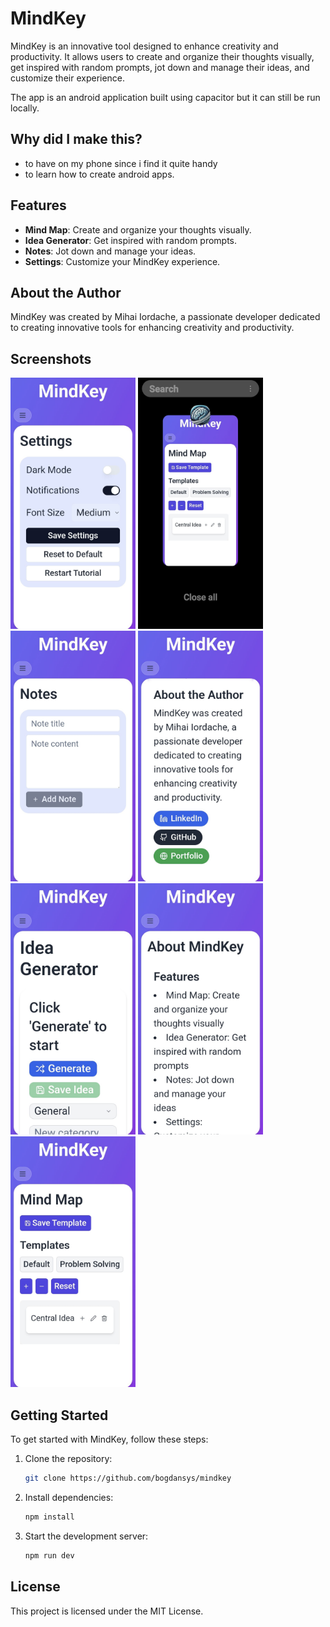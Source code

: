 # MindKey

MindKey is an innovative tool designed to enhance creativity and productivity. It allows users to create and organize their thoughts visually, get inspired with random prompts, jot down and manage their ideas, and customize their experience.

The app is an android application built using capacitor but it can still be run locally.

## Why did I make this? 
- to have on my phone since i find it quite handy
- to learn how to create android apps. 

## Features

- **Mind Map**: Create and organize your thoughts visually.
- **Idea Generator**: Get inspired with random prompts.
- **Notes**: Jot down and manage your ideas.
- **Settings**: Customize your MindKey experience.

## About the Author

MindKey was created by Mihai Iordache, a passionate developer dedicated to creating innovative tools for enhancing creativity and productivity.

## Screenshots

<p float="left">
  <img src="1.jpeg" alt="Screenshot 1" width="200"/>
  <img src="2.jpeg" alt="Screenshot 2" width="200"/>
  <img src="3.jpeg" alt="Screenshot 3" width="200"/>
  <img src="4.jpeg" alt="Screenshot 4" width="200"/>
  <img src="5.jpeg" alt="Screenshot 5" width="200"/>
  <img src="6.jpeg" alt="Screenshot 6" width="200"/>
  <img src="7.jpeg" alt="Screenshot 7" width="200"/>
</p>


## Getting Started

To get started with MindKey, follow these steps:

1. Clone the repository:
    ```sh
    git clone https://github.com/bogdansys/mindkey
    ```
2. Install dependencies:
    ```sh
    npm install
    ```
3. Start the development server:
    ```sh
    npm run dev
    ```

## License

This project is licensed under the MIT License.
